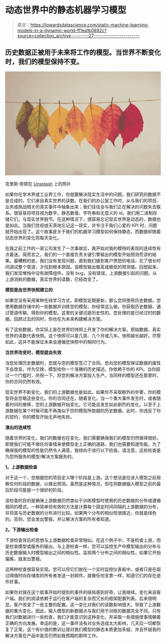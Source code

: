 # 动态世界中的静态机器学习模型

> 原文：<https://towardsdatascience.com/static-machine-learning-models-in-a-dynamic-world-ff1ea1b0892c?source=collection_archive---------27----------------------->

## 历史数据正被用于未来将工作的模型。当世界不断变化时，我们的模型保持不变。

![](img/c94763eca6f5fa880916d2b674ede66f.png)

克里斯·劳顿在 [Unsplash](https://unsplash.com/s/photos/change?utm_source=unsplash&utm_medium=referral&utm_content=creditCopyText) 上的照片

如果你在学术界或工业界工作，你就要解决现实生活中的问题。我们研究的数据不是合成的，它们来自真实世界的读数。在我们的办公室工作时，从与我们的项目、业务或挑战相关的真实事件中抽象出来；我们往往会与我们正在解决的问题失去联系。很容易将项目视为数字。静态数值、字符串和无意义的 id。我们用二进制存储它们，与现实世界脱节。在这种情况下，很容易忘记现实世界是动态的，数据也是如此。当我们忽视或天真地忘记这一现实，并专注于我们心爱的 KPI 时，问题就开始出现了。这个故事是关于我们的机器学习模型如何保持静态，而数据却随着动态世界的变化而每天变化。

在我之前工作的一家公司发生了一次事故后，我开始对我的模特的表现的连续性有点着迷。简而言之，我们的一个直接负责关键引擎输出的模型开始预测荒谬的结果。最糟糕的是，我们没有发现问题，直到我们接到客户愤怒的电话，花了很长时间调试整个管道，才找到根本原因。该模型输出极高或极低的预测值。回想起来，我们发现堆栈中没有故障组件。没有 bug，没有错误。上游数据引起的问题。从上游消耗的数据，真实世界的读数，已经改变了。

**模型是由世界快照建立的**

如果您没有采用某种在线学习方式，即模型定期更新，那么您将使用历史数据。您使用数据存储中的一些数据并训练您的模型。你经常这么做。你获取历史数据，通过管道传输，得到你的模型。这里的关键词是历史性的。您处理的是已经过时的数据。回顾过去的同时，你也在为未来构建解决方案。

有了这些数据，你实际上是在世界的快照上开发了你的解决方案。原始数据，真实世界的读数代表快照。这个快照可以是几周、几个月或几年。快照越长越好。尽管如此，这并不能保证未来会遵循您快照中的相同行为。

**当世界改变时，模型就会失效**

当您处理历史数据时，您就与您的模型签订了合同。您向您的模型保证数据的属性不会改变。作为交换，模型给你一个准确的历史描述。你依赖于你的 KPI。当你超过一个门槛时，庆祝一下。将您的解决方案投入生产。当同样的模型还在那里时，你的合同仍然有效。

现实世界不断变化，我们的上游数据也是如此。如果你不采取额外的步骤，你的模型将会忽略这些变化。你的合同还在。随着变化，当一个重大事件发生时，或者随着时间的推移，您的上游数据开始变化。它可能会发生如此剧烈的变化，以至于上游数据在某个时候可能不再类似于您的模型所依据的历史数据。此时，你违反了你的契约，你的模型开始无声地失败。

**演出的连续性**

随着世界的变化，我们的数据也在变化，我们需要确保我们的模型仍然做得很好。即使我们可能不做任何事情来使模型走上正确的道路，我们也需要知道性能。为了确保我的模型的性能仍然令人满意，我倾向于进行以下检查。请注意，这些检查是为您所服务的模型/解决方案服务的。

**1。上游数据检查**

对于这一个，您根据您的项目定义哪个阶段是上游。这个想法是在进入模型之前观察任何阶段的数据，以做出预测。虽然是这种情况，但在将数据输入模型之前的最后阶段可能是一个很好的阶段。

该检查的目的是确保上游数据仍然类似于训练模型时使用的历史数据的分布或遵循相同的模式。一种简单但有效的方法是计算每个固定时间间隔的上游数据的分布，并将其与历史数据的分布进行比较。如果两个分布的相似性很接近，你就是绿色的。否则，您会发出警报，并让解决方案的所有者知道。

**2。下游输出检查**

下游检查背后的思想与上游数据检查非常相似。在这个例子中，不是检查上游，而是检查模型或服务的输出。与上游检查一样，您可以监控生产中模型输出的分布与历史数据输入时模型输出之间的相似性。监视两个分布之间的相似性，如果它开始偏离，就发出警报。

这两种检查很容易实现。您可以将它们放在一个实时监控仪表板中，或者只是在超过阈值时向存储库的所有者发送一封邮件。就像任何支票一样，知道它们的存在是件好事。

如果你对我在这个故事开始时提到的事件的结局感到好奇，让我继续。变化来自客户端。我们的阅读依赖于运行在客户端的复杂而冗长的框架配置列表。后来很明显，客户改变了一些主要的配置。这一变化对我们的读数影响很大，导致了上游数据的重大变化。因此，输入模型的新数据点与我们用于训练的数据完全不同。只有我们对数据进行一些检查，我们才能意识到这种变化，并采取一些措施使事情朝着正确的方向发展。幸运的是，这一事件没有对业务造成太大影响，几天后一切都恢复了正常。这个有价值的教训让我对我们模型的静态本质更加多疑，并且怀疑我的解决方案在产品中是否仍然如我预期的那样工作。